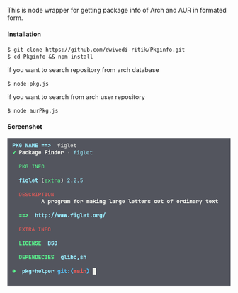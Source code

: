 This is node wrapper for getting package info of Arch and AUR in formated form.

#### Installation

```shell
$ git clone https://github.com/dwivedi-ritik/Pkginfo.git
$ cd Pkginfo && npm install
```

if you want to search repository from arch database

```shell
$ node pkg.js
```

if you want to search from arch user repository

```shell
$ node aurPkg.js
```

#### Screenshot

![Alt text](img/ss0.png?raw=true "Title")
